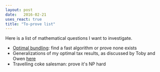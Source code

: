 ```yaml
---
layout: post
date:   2016-02-21
uses_react: true
title: "To-prove list"
---
```


Here is a list of mathematical questions I want to investigate.

- [Optimal bundling](https://www.facebook.com/bshlgrs/posts/10208574426092859): find a fast algorithm or prove none exists
- Generalizations of my optimal tax results, as discussed by Toby and Owen [here](https://www.facebook.com/bshlgrs/posts/10208786840283081?comment_id=10208788070393833)
- Travelling coke salesman: prove it's NP hard

